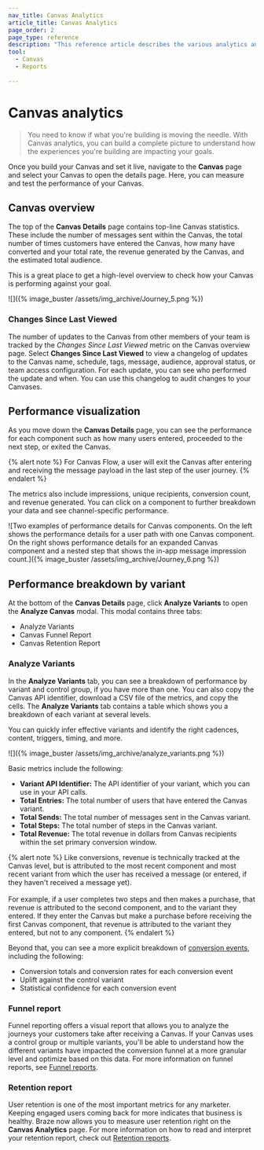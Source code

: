 ```yaml
---
nav_title: Canvas Analytics
article_title: Canvas Analytics
page_order: 2
page_type: reference
description: "This reference article describes the various analytics and reports you can leverage to understand your Canvas' performance."
tool: 
  - Canvas
  - Reports
  
---
```


# Canvas analytics

> You need to know if what you're building is moving the needle. With Canvas analytics, you can build a complete picture to understand how the experiences you're building are impacting your goals. 

Once you build your Canvas and set it live, navigate to the **Canvas** page and select your Canvas to open the details page. Here, you can measure and test the performance of your Canvas.

## Canvas overview

The top of the **Canvas Details** page contains top-line Canvas statistics. These include the number of messages sent within the Canvas, the total number of times customers have entered the Canvas, how many have converted and your total rate, the revenue generated by the Canvas, and the estimated total audience. 

This is a great place to get a high-level overview to check how your Canvas is performing against your goal.

![]({% image_buster /assets/img_archive/Journey_5.png %})

### Changes Since Last Viewed

The number of updates to the Canvas from other members of your team is tracked by the *Changes Since Last Viewed* metric on the Canvas overview page. Select **Changes Since Last Viewed** to view a changelog of updates to the Canvas name, schedule, tags, message, audience, approval status, or team access configuration. For each update, you can see who performed the update and when. You can use this changelog to audit changes to your Canvases.

## Performance visualization

As you move down the **Canvas Details** page, you can see the performance for each component such as how many users entered, proceeded to the next step, or exited the Canvas. 

{% alert note %}
For Canvas Flow, a user will exit the Canvas after entering and receiving the message payload in the last step of the user journey.
{% endalert %}

The metrics also include impressions, unique recipients, conversion count, and revenue generated. You can click on a component to further breakdown your data and see channel-specific performance.

![Two examples of performance details for Canvas components. On the left shows the performance details for a user path with one Canvas component. On the right shows performance details for an expanded Canvas component and a nested step that shows the in-app message impression count.]({% image_buster /assets/img_archive/Journey_6.png %})

## Performance breakdown by variant

At the bottom of the **Canvas Details** page, click **Analyze Variants** to open the **Analyze Canvas** modal. This modal contains three tabs: 

- Analyze Variants
- Canvas Funnel Report
- Canvas Retention Report

### Analyze Variants

In the **Analyze Variants** tab, you can see a breakdown of performance by variant and control group, if you have more than one. You can also copy the Canvas API identifier, download a CSV file of the metrics, and copy the cells. The **Analyze Variants** tab contains a table which shows you a breakdown of each variant at several levels. 

You can quickly infer effective variants and identify the right cadences, content, triggers, timing, and more.

![]({% image_buster /assets/img_archive/analyze_variants.png %})

Basic metrics include the following:  

- **Variant API Identifier:** The API identifier of your variant, which you can use in your API calls.
- **Total Entries:** The total number of users that have entered the Canvas variant.
- **Total Sends:** The total number of messages sent in the Canvas variant.
- **Total Steps:** The total number of steps in the Canvas variant.
- **Total Revenue:** The total revenue in dollars from Canvas recipients within the set primary conversion window.

{% alert note %}
Like conversions, revenue is technically tracked at the Canvas level, but is attributed to the most recent component and most recent variant from which the user has received a message (or entered, if they haven't received a message yet).<br><br>
For example, if a user completes two steps and then makes a purchase, that revenue is attributed to the second component, and to the variant they entered. If they enter the Canvas but make a purchase before receiving the first Canvas component, that revenue is attributed to the variant they entered, but not to any component.
{% endalert %}

Beyond that, you can see a more explicit breakdown of [conversion events]({{site.baseurl}}/user_guide/engagement_tools/messaging_fundamentals/conversion_events/), including the following:

- Conversion totals and conversion rates for each conversion event
- Uplift against the control variant
- Statistical confidence for each conversion event

### Funnel report

Funnel reporting offers a visual report that allows you to analyze the journeys your customers take after receiving a Canvas. If your Canvas uses a control group or multiple variants, you'll be able to understand how the different variants have impacted the conversion funnel at a more granular level and optimize based on this data. For more information on funnel reports, see [Funnel reports]({{site.baseurl}}/user_guide/analytics/reporting/funnel_reports/).

### Retention report

User retention is one of the most important metrics for any marketer. Keeping engaged users coming back for more indicates that business is healthy. Braze now allows you to measure user retention right on the **Canvas Analytics** page. For more information on how to read and interpret your retention report, check out [Retention reports]({{site.baseurl}}/user_guide/analytics/reporting/retention_reports/).

